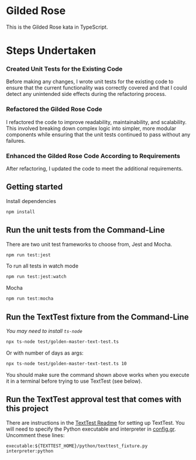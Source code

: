 # Gilded Rose

This is the Gilded Rose kata in TypeScript.




# Steps Undertaken
### Created Unit Tests for the Existing Code<br>
Before making any changes, I wrote unit tests for the existing code to ensure that the current functionality was correctly covered and that I could detect any unintended side effects during the refactoring process.

### Refactored the Gilded Rose Code<br>
I refactored the code to improve readability, maintainability, and scalability. This involved breaking down complex logic into simpler, more modular components while ensuring that the unit tests continued to pass without any failures.

### Enhanced the Gilded Rose Code According to Requirements<br>
After refactoring, I updated the code to meet the additional requirements. 

## Getting started
Install dependencies

```sh
npm install
```

## Run the unit tests from the Command-Line

There are two unit test frameworks to choose from, Jest and Mocha.

```sh
npm run test:jest
```

To run all tests in watch mode

```sh
npm run test:jest:watch
```

Mocha

```sh
npm run test:mocha
```


## Run the TextTest fixture from the Command-Line

_You may need to install `ts-node`_

```sh
npx ts-node test/golden-master-text-test.ts
```

Or with number of days as args:
```sh
npx ts-node test/golden-master-text-test.ts 10
```

You should make sure the command shown above works when you execute it in a terminal before trying to use TextTest (see below).


## Run the TextTest approval test that comes with this project

There are instructions in the [TextTest Readme](../texttests/README.md) for setting up TextTest. You will need to specify the Python executable and interpreter in [config.gr](../texttests/config.gr). Uncomment these lines:

    executable:${TEXTTEST_HOME}/python/texttest_fixture.py
    interpreter:python


